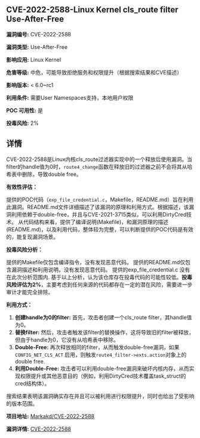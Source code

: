 ## CVE-2022-2588-Linux Kernel cls_route filter Use-After-Free

**漏洞编号:** CVE-2022-2588

**漏洞类型:** Use-After-Free

**影响应用:** Linux Kernel

**危害等级:** 中危，可能导致拒绝服务和权限提升（根据搜索结果和CVE描述）

**影响版本:** < 6.0~rc1

**利用条件:** 需要User Namespaces支持，本地用户权限

**POC 可用性:** 是

**投毒风险:** 2%

## 详情

CVE-2022-2588是Linux内核cls_route过滤器实现中的一个释放后使用漏洞。当filter的handle值为0时，`route4_change`函数在释放旧的过滤器之前不会将其从哈希表中删除，导致double free。 

**有效性评估：**

提供的POC代码（`exp_file_credential.c`，Makefile，README.md）旨在利用此漏洞。README.md文件详细描述了该漏洞的原理和利用方式。根据描述，该漏洞利用依赖于double-free，并且与CVE-2021-3715类似，可以利用DirtyCred技术。
从代码结构来看，提供了编译说明(Makefile)，和漏洞原理的描述(README.md)，以及利用代码，整体较为完整，可以判断提供的POC代码是有效的，能复现漏洞场景。

**投毒风险分析：**

提供的Makefile仅包含编译指令，没有发现恶意代码。
提供的README.md仅包含漏洞描述和利用说明，没有发现恶意代码。
提供的exp_file_credential.c 没有在此次分析范围内.
基于以上分析，认为该仓库存在投毒代码的可能性较低。**投毒风险评估为2%**，主要考虑到任何来源的代码都存在一定的潜在风险，需要进一步审计才能完全排除。

**利用方式：**

1.  **创建handle为0的filter:**  首先，攻击者创建一个cls_route filter，其handle值为0。
2.  **替换filter:**  然后，攻击者触发该filter的替换操作，这将导致旧的filter被释放，但由于handle为0，它没有从哈希表中移除。
3.  **Double-Free:** 再次释放相同的filter，从而触发double-free漏洞，如果`CONFIG_NET_CLS_ACT` 启用，则触发`route4_filter->exts.action`对象上的double free.
4.  **利用Double-Free:** 攻击者可以利用double-free漏洞来破坏内核内存，从而实现权限提升或其他恶意目的（例如，利用DirtyCred技术覆盖task_struct的cred结构体）。

搜索结果表明该漏洞确实存在并且可以被利用进行权限提升，同时也给出了受影响的版本范围。

**项目地址:** [Markakd/CVE-2022-2588](https://github.com/Markakd/CVE-2022-2588)

**漏洞详情:** [CVE-2022-2588](https://nvd.nist.gov/vuln/detail/CVE-2022-2588)